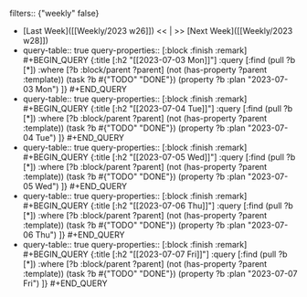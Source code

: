 filters:: {"weekly" false}

- [Last Week]([[Weekly/2023 w26]]) << | >> [Next Week]([[Weekly/2023 w28]])
- query-table:: true
  query-properties:: [:block :finish :remark]
  #+BEGIN_QUERY
  {:title [:h2 "[[2023-07-03 Mon]]"]
  :query [:find (pull ?b [*])
       :where
       [?b :block/parent ?parent]
       (not (has-property ?parent :template))
       (task ?b #{"TODO" "DONE"})
       (property ?b :plan "2023-07-03 Mon")
  ]}
  #+END_QUERY
- query-table:: true
  query-properties:: [:block :finish :remark]
  #+BEGIN_QUERY
  {:title [:h2 "[[2023-07-04 Tue]]"]
  :query [:find (pull ?b [*])
       :where
       [?b :block/parent ?parent]
       (not (has-property ?parent :template))
       (task ?b #{"TODO" "DONE"})
       (property ?b :plan "2023-07-04 Tue")
  ]}
  #+END_QUERY
- query-table:: true
  query-properties:: [:block :finish :remark]
  #+BEGIN_QUERY
  {:title [:h2 "[[2023-07-05 Wed]]"]
  :query [:find (pull ?b [*])
       :where
       [?b :block/parent ?parent]
       (not (has-property ?parent :template))
       (task ?b #{"TODO" "DONE"})
       (property ?b :plan "2023-07-05 Wed")
  ]}
  #+END_QUERY
- query-table:: true
  query-properties:: [:block :finish :remark]
  #+BEGIN_QUERY
  {:title [:h2 "[[2023-07-06 Thu]]"]
  :query [:find (pull ?b [*])
       :where
       [?b :block/parent ?parent]
       (not (has-property ?parent :template))
       (task ?b #{"TODO" "DONE"})
       (property ?b :plan "2023-07-06 Thu")
  ]}
  #+END_QUERY
- query-table:: true
  query-properties:: [:block :finish :remark]
  #+BEGIN_QUERY
  {:title [:h2 "[[2023-07-07 Fri]]"]
  :query [:find (pull ?b [*])
       :where
       [?b :block/parent ?parent]
       (not (has-property ?parent :template))
       (task ?b #{"TODO" "DONE"})
       (property ?b :plan "2023-07-07 Fri")
  ]}
  #+END_QUERY